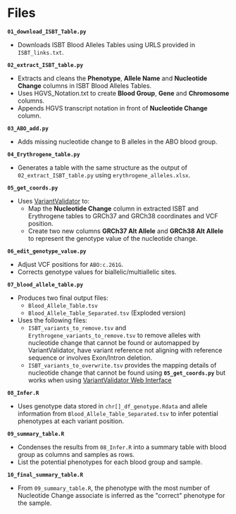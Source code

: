 # **Files**
**`01_download_ISBT_Table.py`** 
* Downloads ISBT Blood Alleles Tables using URLS provided in `ISBT_links.txt`.

**`02_extract_ISBT_table.py`**
* Extracts and cleans the **Phenotype**, **Allele Name** and **Nucleotide Change** columns in ISBT Blood Alleles Tables.
* Uses HGVS_Notation.txt to create **Blood Group**, **Gene** and **Chromosome** columns.
* Appends HGVS transcript notation in front of **Nucleotide Change** column.

**`03_ABO_add.py`**
* Adds missing nucleotide change to B alleles in the ABO blood group.

**`04_Erythrogene_table.py`**
* Generates a table with the same structure as the output of `02_extract_ISBT_table.py` using `erythrogene_alleles.xlsx`.

**`05_get_coords.py`** 
* Uses [VariantValidator](https://rest.variantvalidator.org/) to:
  * Map the **Nucleotide Change** column in extracted ISBT and Erythrogene tables to GRCh37 and GRCh38 coordinates and VCF position.
  * Create two new columns **GRCh37 Alt Allele** and **GRCh38 Alt Allele** to represent the genotype value of the nucleotide change.

**`06_edit_genotype_value.py`**
* Adjust VCF positions for `ABO:c.261G`.
* Corrects genotype values for biallelic/multiallelic sites.

**`07_blood_allele_table.py`**
* Produces two final output files:
  * `Blood_Allele_Table.tsv`
  * `Blood_Allele_Table_Separated.tsv` (Exploded version)
* Uses the following files:
  * `ISBT_variants_to_remove.tsv` and `Erythrogene_variants_to_remove.tsv` to remove alleles with nucleotide change that cannot be found or automapped by VariantValidator, have variant reference not aligning with reference sequence or involves Exon/Intron deletion.
  * `ISBT_variants_to_overwrite.tsv` provides the mapping details of nucleotide change that cannot be found using **`05_get_coords.py`** but works when using [VariantValidator Web Interface](https://rest.variantvalidator.org/)

**`08_Infer.R`**
* Uses genotype data stored in `chr[]_df_genotype.Rdata` and allele information from `Blood_Allele_Table_Separated.tsv` to infer potential phenotypes at each variant position.

**`09_summary_table.R`**
* Condenses the results from `08_Infer.R` into a summary table with blood group as columns and samples as rows.
* List the potential phenotypes for each blood group and sample.

**`10_final_summary_table.R`**
* From `09_summary_table.R`, the phenotype with the most number of Nucleotide Change associate is inferred as the "correct" phenotype for the sample.
